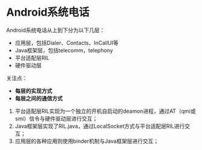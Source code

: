 # Android系统电话

Android系统电话从上到下分为以下几层：
- 应用层，包括Dialer、Contacts、InCallUI等
- Java框架层，包括telecomm，telephony
- 平台适配层RIL
- 硬件驱动层

关注点：
- **每层的实现方式**
- **每层之间的通信方式**

1. 平台适配层RIL实现为一个独立的开机自启动的deamon进程，通过AT（qmi或smi）信令与硬件驱动层进行交互；
2. Java框架层实现了RIL.java，通过LocalSocket方式与平台适配层RIL进行交互；
3. 应用层的各种应用则使用binder机制与Java框架层进行交互；
